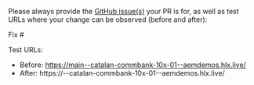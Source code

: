 Please always provide the [GitHub issue(s)](../issues) your PR is for, as well as test URLs where your change can be observed (before and after):

Fix #<gh-issue-id>

Test URLs:
- Before: https://main--catalan-commbank-10x-01--aemdemos.hlx.live/
- After: https://<branch>--catalan-commbank-10x-01--aemdemos.hlx.live/
